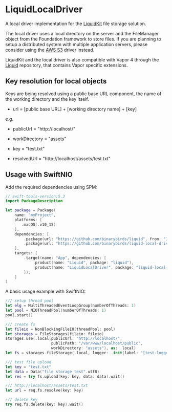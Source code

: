 # LiquidLocalDriver

A local driver implementation for the [LiquidKit](https://github.com/BinaryBirds/liquid-kit) file storage solution.

The local driver uses a local directory on the server and the FileManager object from the Foundation framework to store files. If you are planning to setup a distributed system with multiple application servers, please consider using the [AWS S3](https://github.com/BinaryBirds/liquid-aws-s3-driver) driver instead. 

LiquidKit and the local driver is also compatible with Vapor 4 through the [Liquid](https://github.com/BinaryBirds/liquid) repository, that contains Vapor specific extensions.


## Key resolution for local objects

Keys are being resolved using a public base URL component, the name of the working directory and the key itself.

- url = [public base URL] + [working directory name] + [key]

e.g. 

- publicUrl = "http://localhost/"
- workDirectory = "assets"
- key = "test.txt"

- resolvedUrl = "http://localhost/assets/test.txt"


## Usage with SwiftNIO

Add the required dependencies using SPM:

```swift
// swift-tools-version:5.3
import PackageDescription

let package = Package(
    name: "myProject",
    platforms: [
       .macOS(.v10_15)
    ],
    dependencies: [
        .package(url: "https://github.com/binarybirds/liquid", from: "1.2.0"),
        .package(url: "https://github.com/binarybirds/liquid-local-driver", from: "1.2.0"),
    ],
    targets: [
        .target(name: "App", dependencies: [
            .product(name: "Liquid", package: "liquid"),
            .product(name: "LiquidLocalDriver", package: "liquid-local-driver"),
        ]),
    ]
)
```

A basic usage example with SwiftNIO:

```swift
/// setup thread pool
let elg = MultiThreadedEventLoopGroup(numberOfThreads: 1)
let pool = NIOThreadPool(numberOfThreads: 1)
pool.start()

/// create fs  
let fileio = NonBlockingFileIO(threadPool: pool)
let storages = FileStorages(fileio: fileio)
storages.use(.local(publicUrl: "http://localhost/",
                    publicPath: "/var/www/localhost/public",
                    workDirectory: "assets"), as: .local)
let fs = storages.fileStorage(.local, logger: .init(label: "[test-logger]"), on: elg.next())!

/// test file upload
let key = "test.txt"
let data = Data("file storage test".utf8)
let res = try fs.upload(key: key, data: data).wait()

/// http://localhost/assets/test.txt
let url = req.fs.resolve(key: key)

/// delete key
try req.fs.delete(key: key).wait()

```

